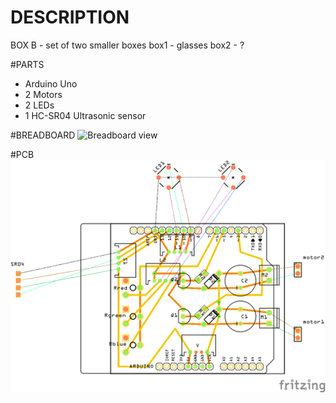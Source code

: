# DESCRIPTION
BOX B - set of two smaller boxes
box1 - glasses 
box2 - ? 

#PARTS
- Arduino Uno
- 2 Motors
- 2 LEDs
- 1 HC-SR04 Ultrasonic sensor

#BREADBOARD
![Breadboard view](https://github.com/Sonoscopia/InSono/blob/master/BOXES/BOX_B/_fritzing/BoxB_shield_v1_bradboard.png)

#PCB
![PCB view](https://github.com/Sonoscopia/InSono/blob/master/BOXES/BOX_B/_fritzing/BoxB_shield_v1_pcb.png)
